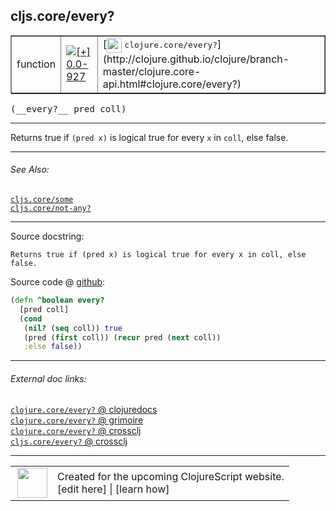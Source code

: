 ## cljs.core/every?



 <table border="1">
<tr>
<td>function</td>
<td><a href="https://github.com/cljsinfo/cljs-api-docs/tree/0.0-927"><img valign="middle" alt="[+] 0.0-927" title="Added in 0.0-927" src="https://img.shields.io/badge/+-0.0--927-lightgrey.svg"></a> </td>
<td>
[<img height="24px" valign="middle" src="http://i.imgur.com/1GjPKvB.png"> <samp>clojure.core/every?</samp>](http://clojure.github.io/clojure/branch-master/clojure.core-api.html#clojure.core/every?)
</td>
</tr>
</table>


 <samp>
(__every?__ pred coll)<br>
</samp>

---

Returns true if `(pred x)` is logical true for every `x` in `coll`, else false.



---


###### See Also:

[`cljs.core/some`](../cljs.core/some.md)<br>
[`cljs.core/not-any?`](../cljs.core/not-anyQMARK.md)<br>

---


Source docstring:

```
Returns true if (pred x) is logical true for every x in coll, else
false.
```


Source code @ [github](https://github.com/clojure/clojurescript/blob/r1886/src/cljs/cljs/core.cljs#L2493-L2500):

```clj
(defn ^boolean every?
  [pred coll]
  (cond
   (nil? (seq coll)) true
   (pred (first coll)) (recur pred (next coll))
   :else false))
```

<!--
Repo - tag - source tree - lines:

 <pre>
clojurescript @ r1886
└── src
    └── cljs
        └── cljs
            └── <ins>[core.cljs:2493-2500](https://github.com/clojure/clojurescript/blob/r1886/src/cljs/cljs/core.cljs#L2493-L2500)</ins>
</pre>

-->

---



###### External doc links:

[`clojure.core/every?` @ clojuredocs](http://clojuredocs.org/clojure.core/every_q)<br>
[`clojure.core/every?` @ grimoire](http://conj.io/store/v1/org.clojure/clojure/1.7.0-beta3/clj/clojure.core/every%3F/)<br>
[`clojure.core/every?` @ crossclj](http://crossclj.info/fun/clojure.core/every%3F.html)<br>
[`cljs.core/every?` @ crossclj](http://crossclj.info/fun/cljs.core.cljs/every%3F.html)<br>

---

 <table>
<tr><td>
<img valign="middle" align="right" width="48px" src="http://i.imgur.com/Hi20huC.png">
</td><td>
Created for the upcoming ClojureScript website.<br>
[edit here] | [learn how]
</td></tr></table>

[edit here]:https://github.com/cljsinfo/cljs-api-docs/blob/master/cljsdoc/cljs.core/everyQMARK.cljsdoc
[learn how]:https://github.com/cljsinfo/cljs-api-docs/wiki/cljsdoc-files

<!--

This information was too distracting to show to readers, but I'll leave it
commented here since it is helpful to:

- pretty-print the data used to generate this document
- and show how to retrieve that data



The API data for this symbol:

```clj
{:description "Returns true if `(pred x)` is logical true for every `x` in `coll`, else false.",
 :return-type boolean,
 :ns "cljs.core",
 :name "every?",
 :signature ["[pred coll]"],
 :history [["+" "0.0-927"]],
 :type "function",
 :related ["cljs.core/some" "cljs.core/not-any?"],
 :full-name-encode "cljs.core/everyQMARK",
 :source {:code "(defn ^boolean every?\n  [pred coll]\n  (cond\n   (nil? (seq coll)) true\n   (pred (first coll)) (recur pred (next coll))\n   :else false))",
          :title "Source code",
          :repo "clojurescript",
          :tag "r1886",
          :filename "src/cljs/cljs/core.cljs",
          :lines [2493 2500]},
 :full-name "cljs.core/every?",
 :clj-symbol "clojure.core/every?",
 :docstring "Returns true if (pred x) is logical true for every x in coll, else\nfalse."}

```

Retrieve the API data for this symbol:

```clj
;; from Clojure REPL
(require '[clojure.edn :as edn])
(-> (slurp "https://raw.githubusercontent.com/cljsinfo/cljs-api-docs/catalog/cljs-api.edn")
    (edn/read-string)
    (get-in [:symbols "cljs.core/every?"]))
```

-->
